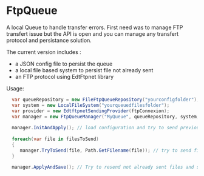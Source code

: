 FtpQueue
========

A local Queue to handle transfer errors. First need was to manage FTP transfert issue but the API is open and you can manage any transfert protocol and persistance solution.

The current version includes :
- a JSON config file to persist the queue
- a local file based system to persist file not already sent
- an FTP protocol using EdtFtpnet library


Usage:

```csharp
  var queueRepository = new FileFtpQueueRepository("yourconfigfolder");
  var system = new LocalFileSystem("yourqueuedfilesfolder");
  var provider = new EdtftpnetSendingProvider(ftpConnexion);
  var manager = new FtpQueueManager("MyQueue", queueRepository, system, provider);
  
  manager.InitAndApply(); // load configuration and try to send previously queued items
  
  foreach(var file in filesToSend)
  {
     manager.TryToSend(file, Path.GetFilename(file)); // try to send files in our current process
  }
  
  manager.ApplyAndSave(); // Try to resend not already sent files and save queue content (so, these files are not be sent but will be resend at the next restart)
```
